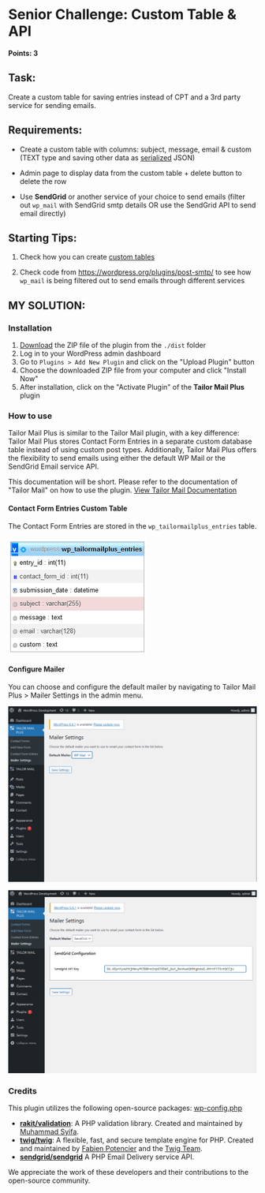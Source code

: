 # Senior Challenge: Custom Table & API

**Points: 3**

## Task:

Create a custom table for saving entries instead of CPT and a 3rd party service for sending emails.

## Requirements:

- Create a custom table with columns: subject, message, email & custom (TEXT type and saving other data
  as [serialized](https://www.w3schools.com/php/func_var_serialize.asp?utm_source=wpchallenges.beehiiv.com&utm_medium=referral&utm_campaign=wordpress-challenge-2-contact-form-plugin)
  JSON)

- Admin page to display data from the custom table + delete button to delete the row

- Use **SendGrid** or another service of your choice to send emails (filter out `wp_mail` with SendGrid smtp details OR
  use
  the SendGrid API to send email directly)

## Starting Tips:

1. Check how you can
   create [custom tables](https://wpmudev.com/blog/creating-database-tables-for-plugins/?utm_source=wpchallenges.beehiiv.com&utm_medium=referral&utm_campaign=wordpress-challenge-2-contact-form-plugin)

2. Check code from https://wordpress.org/plugins/post-smtp/ to see how `wp_mail` is being filtered out to send emails
   through different services

## MY SOLUTION:

### Installation

1. [Download](./dist/tailor-mail-plus.zip) the ZIP file of the plugin from the `./dist` folder
2. Log in to your WordPress admin dashboard
3. Go to `Plugins > Add New Plugin` and click on the "Upload Plugin" button
4. Choose the downloaded ZIP file from your computer and click "Install Now"
5. After installation, click on the "Activate Plugin" of the **Tailor Mail Plus** plugin

### How to use

Tailor Mail Plus is similar to the Tailor Mail plugin, with a key difference: Tailor Mail Plus stores Contact Form
Entries in a separate custom database table instead of using custom post types. Additionally, Tailor Mail Plus offers
the flexibility to send emails using either the default WP Mail or the SendGrid Email service API.

This documentation will be short. Please refer to the documentation of "Tailor Mail" on how to use the plugin.
[View Tailor Mail Documentation](https://github.com/imandresi/wp-challenges/tree/main/challenge_02/task_02)

#### Contact Form Entries Custom Table

The Contact Form Entries are stored in the `wp_tailormailplus_entries` table.

![wp_tailormailplus_entries](docs/table_schema.png)

#### Configure Mailer

You can choose and configure the default mailer by navigating to Tailor Mail Plus > Mailer Settings in the admin menu.

![WP Mail mailer settings](docs/mailer_settings_wpmail.png)

![SendGrid mailer settings](docs/mailer_settings_sendgrid.png)

### Credits

This plugin utilizes the following open-source packages:
[wp-config.php](..%2F..%2F..%2Fwordpress-test%2Fwp-config.php)
- **[rakit/validation](https://github.com/rakit/validation)**: A PHP validation library. Created and maintained by [Muhammad Syifa](https://github.com/rakit).
- **[twig/twig](https://github.com/twigphp/Twig)**: A flexible, fast, and secure template engine for PHP. Created and maintained by [Fabien Potencier](https://github.com/fabpot) and the [Twig Team](https://twig.symfony.com/doc/3.x/contributing.html#the-core-team).
- **[sendgrid/sendgrid](https://github.com/sendgrid/sendgrid-php)** A PHP Email Delivery service API.

We appreciate the work of these developers and their contributions to the open-source community.

